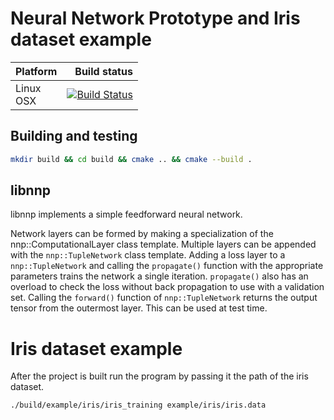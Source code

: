 # Neural Network Prototype and Iris dataset example

Platform | Build status
---------|-------------:
Linux<br>OSX | [![Build Status](https://travis-ci.org/denizevrenci/neural_network_prototype.svg?branch=master)](https://travis-ci.org/denizevrenci/neural_network_prototype)

## Building and testing
```sh
mkdir build && cd build && cmake .. && cmake --build .
```

## libnnp
libnnp implements a simple feedforward neural network.

Network layers can be formed by making a specialization of the nnp::ComputationalLayer class template.
Multiple layers can be appended with the `nnp::TupleNetwork` class template.
Adding a loss layer to a `nnp::TupleNetwork` and calling the `propagate()` function with the appropriate parameters trains the network a single iteration.
`propagate()` also has an overload to check the loss without back propagation to use with a validation set.
Calling the `forward()` function of `nnp::TupleNetwork` returns the output tensor from the outermost layer. This can be used at test time.

# Iris dataset example
After the project is built run the program by passing it the path of the iris dataset.

```sh
./build/example/iris/iris_training example/iris/iris.data
```
